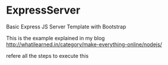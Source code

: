 # ExpressServer

Basic Express JS Server Template with Bootstrap

This is the example explained in my blog http://whatilearned.in/category/make-everything-online/nodejs/

refere all the steps to execute this
